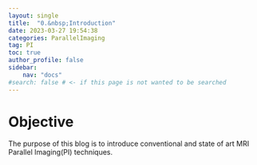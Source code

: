```yaml
---
layout: single
title:  "0.&nbsp;Introduction"
date: 2023-03-27 19:54:38
categories: ParallelImaging
tag: PI
toc: true
author_profile: false
sidebar:
    nav: "docs"
#search: false # <- if this page is not wanted to be searched
---
```


# Objective<br>
The purpose of this blog is to introduce conventional and state of art MRI Parallel Imaging(PI) techniques.







